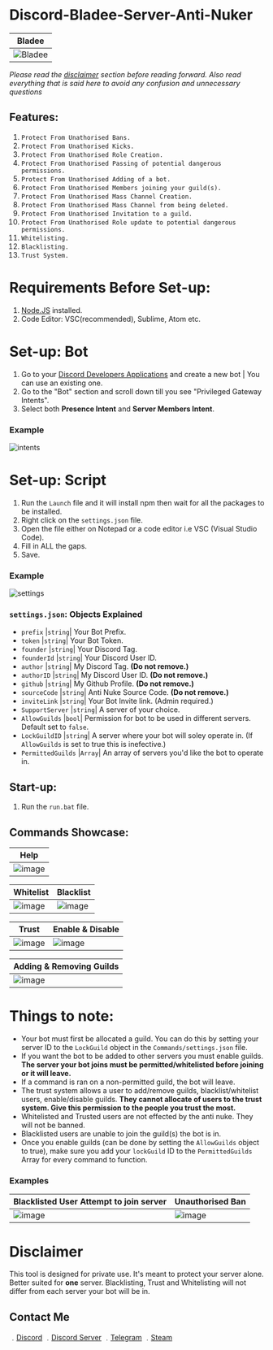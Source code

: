 # Discord-Bladee-Server-Anti-Nuker

| Bladee | 
| ------------- | 
| ![Bladee](https://media.discordapp.net/attachments/818734089724493855/819657745376608356/unknown.png) |

*Please read the [disclaimer](https://github.com/17teen/Discord-Bladee-Server-Anti-Nuker#disclaimer) section before reading forward. Also read everything that is said here to avoid any confusion and unnecessary questions*

## Features:
1. `Protect From Unathorised Bans.`
2. `Protect From Unathorised Kicks.`
3. `Protect From Unathorised Role Creation.`
4. `Protect From Unathorised Passing of potential dangerous permissions.`
5. `Protect From Unathorised Adding of a bot.`
6. `Protect From Unathorised Members joining your guild(s).`
7. `Protect From Unathorised Mass Channel Creation.`
8. `Protect From Unathorised Mass Channel from being deleted.`
9. `Protect From Unathorised Invitation to a guild.`
10. `Protect From Unathorised Role update to potential dangerous permissions.`
11. `Whitelisting.`
12. `Blacklisting.`
13. `Trust System.`

# Requirements Before Set-up:

1. [Node.JS](https://nodejs.org/en/) installed.
2. Code Editor: VSC(recommended), Sublime, Atom etc.

# Set-up: Bot

1. Go to your [Discord Developers Applications](https://discord.com/developers/applications) and create a new bot | You can use an existing one.
2. Go to the "Bot" section and scroll down till you see "Privileged Gateway Intents".
3. Select both **Presence Intent** and **Server Members Intent**.

### Example

![intents](https://media.discordapp.net/attachments/782211920416735252/789810856460419092/unknown.png?width=1409&height=400)

# Set-up: Script

1. Run the `Launch` file and it will install npm then wait for all the packages to be installed.
1. Right click on the `settings.json` file.
2. Open the file either on Notepad or a code editor i.e VSC (Visual Studio Code).
3. Fill in ALL the gaps.
4. Save.

### Example

![settings](https://media.discordapp.net/attachments/818734089724493855/819660501964685342/unknown.png)

### `settings.json`: Objects Explained

* `prefix` |`string`| Your Bot Prefix.
* `token` |`string`| Your Bot Token.
* `founder` |`string`| Your Discord Tag.
* `founderId` |`string`| Your Discord User ID.
* `author` |`string`| My Discord Tag. **(Do not remove.)**
* `authorID` |`string`| My Discord User ID. **(Do not remove.)**
* `github` |`string`| My Github Profile. **(Do not remove.)**
* `sourceCode` |`string`| Anti Nuke Source Code. **(Do not remove.)**
* `inviteLink` |`string`| Your Bot Invite link. (Admin required.)
* `SupportServer` |`string`| A server of your choice. 
* `AllowGuilds` |`bool`| Permission for bot to be used in different servers. Default set to `false`.
* `LockGuildID` |`string`| A server where your bot will soley operate in. (If `AllowGuilds` is set to true this is inefective.)
* `PermittedGuilds` |`Array`| An array of servers you'd like the bot to operate in.

## Start-up:

1. Run the `run.bat` file.

## Commands Showcase:

| Help | 
| ------------- | 
| ![image](https://user-images.githubusercontent.com/71920969/110853651-c91be880-82ab-11eb-8f36-c4701a84ee29.png) |

| Whitelist | Blacklist | 
| ------------- | ------------- |
| ![image](https://user-images.githubusercontent.com/71920969/110852356-2d3dad00-82aa-11eb-98b9-077a2f4a69dc.png) | ![image](https://user-images.githubusercontent.com/71920969/110852400-3af33280-82aa-11eb-9c33-96db6cd31300.png) |

| Trust | Enable & Disable |
| ------------- | ------------- |
![image](https://user-images.githubusercontent.com/71920969/110852427-434b6d80-82aa-11eb-88fb-1e473df4c962.png) | ![image](https://user-images.githubusercontent.com/71920969/110852448-4ba3a880-82aa-11eb-88f2-fe33b4ad550c.png) |

| Adding & Removing Guilds | 
| ------------- | 
| ![image](https://user-images.githubusercontent.com/71920969/110852916-de444780-82aa-11eb-9d13-95bd70c492fb.png) |

# Things to note:

- Your bot must first be allocated a guild. You can do this by setting your server ID to the `LockGuild` object in the `Commands/settings.json` file.
- If you want the bot to be added to other servers you must enable guilds. **The server your bot joins must be permitted/whitelisted before joining or it will leave.**
- If a command is ran on a non-permitted guild, the bot will leave.
- The trust system allows a user to add/remove guilds, blacklist/whitelist users, enable/disable guilds. **They cannot allocate of users to the trust system. Give this permission to the people you trust the most.**
- Whitelisted and Trusted users are not effected by the anti nuke. They will not be banned.
- Blacklisted users are unable to join the guild(s) the bot is in.
- Once you enable guilds (can be done by setting the `AllowGuilds` object to true), make sure you add your `lockGuild` ID to the `PermittedGuilds` Array for every command to function.

### Examples

| Blacklisted User Attempt to join server | Unauthorised Ban |
| ------------- | ------------- |
![image](https://media.discordapp.net/attachments/818734089724493855/818752071330168852/unknown.png) | ![image](https://media.discordapp.net/attachments/818734089724493855/819092601478971412/unknown.png) |

# Disclaimer

This tool is designed for private use. It's meant to protect your server alone. Better suited for **one** server. Blacklisting, Trust and Whitelisting will not differ from each server your bot will be in.


## Contact Me

﹒[Discord](https://discord.com/users/709827684888215582)
﹒[Discord Server](https://discord.gg/CCe5cFtsq7)
﹒[Telegram](https://t.me/clairvoyant7teen)
﹒[Steam](https://steamcommunity.com/id/seven777teen/)

